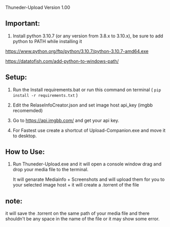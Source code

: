 Thuneder-Upload Version 1.00

## Important:

1. Install python 3.10.7 (or any version from 3.8.x to 3.10.x), be sure to add python to PATH while installing it

https://www.python.org/ftp/python/3.10.7/python-3.10.7-amd64.exe

https://datatofish.com/add-python-to-windows-path/

## Setup:

1. Run the Install requirements.bat or run this command on terminal ( ``` pip install -r requirements.txt ``` )

2. Edit the RelaseInfoCreator.json and set image host api_key (imgbb recomemded)

3. Go to https://api.imgbb.com/ and get your api key.

4. For Fastest use create a shortcut of Upload-Companion.exe and move it to desktop.

##  How to Use:

1. Run Thuneder-Upload.exe and it will open a console window 
    drag and drop your media file to the terminal.

    It will genarate Mediainfo + Screenshots and will upload them for you to your selected image host + it will create a .torrent of the file 

## note:
it will save the .torrent on the same path of your media file and there shouldn't be any space in the name of the file or it may show some error. 
